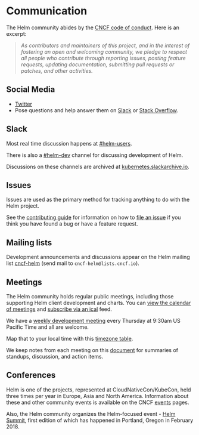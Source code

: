 # Communication

The Helm community abides by the [CNCF code of conduct].  Here is an excerpt:

> _As contributors and maintainers of this project, and in the interest
> of fostering an open and welcoming community, we pledge to respect
> all people who contribute through reporting issues, posting feature
> requests, updating documentation, submitting pull requests or patches,
> and other activities._

## Social Media

* [Twitter]
* Pose questions and help answer them on [Slack] or [Stack Overflow].

## Slack

Most real time discussion happens at [#helm-users](https://kubernetes.slack.com/messages/C0NH30761).

There is also a [#helm-dev](https://kubernetes.slack.com/messages/C51E88VDG) channel for discussing development of Helm.
 
Discussions on these channels are archived at [kubernetes.slackarchive.io].

## Issues

Issues are used as the primary method for tracking anything to do with the Helm project.

See the [contributing guide](https://github.com/kubernetes/helm/blob/master/CONTRIBUTING.md#issues)
for information on how to [file an issue] if you think you have found a bug or have a feature request.

## Mailing lists

Development announcements and discussions appear on the Helm mailing list
[cncf-helm] (send mail to `cncf-helm@lists.cncf.io`).

## Meetings

The Helm community holds regular public meetings, including those supporting Helm
client development and charts. You can [view the calendar of meetings](https://calendar.google.com/calendar/embed?src=s5anaqbm9kda435dnh5r8lj1l8%40group.calendar.google.com&ctz=America%2FLos_Angeles)
and [subscribe via an ical](https://calendar.google.com/calendar/ical/s5anaqbm9kda435dnh5r8lj1l8%40group.calendar.google.com/public/basic.ics) feed.

We have a [weekly development meeting] every Thursday at 9:30am US Pacific Time and all are welcome.

Map that to your local time with this [timezone table].

We keep notes from each meeting on this [document](https://docs.google.com/document/d/1d-6xJEx0C78csIYSPKJzRPeWaHG_8W1Hjl72OJggwdc/edit?usp=sharing) for summaries of standups, discussion, and action items.

## Conferences

Helm is one of the projects, represented at CloudNativeCon/KubeCon, held three times per year in Europe, Asia and North America. Information about these and other community events is available on the CNCF [events] pages.

Also, the Helm community organizes the Helm-focused event - [Helm Summit], first
edition of which has happened in Portland, Oregon in February 2018.

[CNCF code of conduct]: https://github.com/cncf/foundation/blob/master/code-of-conduct.md
[cncf-helm]: https://lists.cncf.io/g/cncf-helm/topics
[events]: https://www.cncf.io/events/
[file an issue]: https://github.com/helm/helm/issues/new
[kubernetes-sig-apps]: https://groups.google.com/forum/#!forum/kubernetes-sig-apps
[kubernetes.slackarchive.io]: http://kubernetes.slackarchive.io
[Slack]: http://kubernetes.slack.com
[Helm Summit]: https://helmsummitpdx-feb2018.splashthat.com/
[Stack Overflow]: http://stackoverflow.com/questions/tagged/kubernetes-helm
[timezone table]: https://www.google.com/search?q=0930+am+in+pst
[Twitter]: https://twitter.com/helmpack
[weekly development meeting]: https://zoom.us/j/696660622
[SIGs]: https://github.com/kubernetes/community/blob/master/sig-list.md
[SIG-Apps]: https://github.com/kubernetes/community/tree/master/sig-apps
